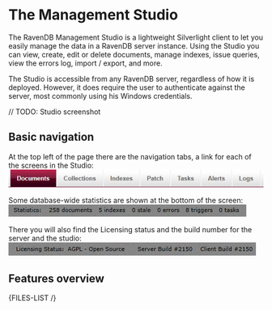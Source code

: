 # The Management Studio

The RavenDB Management Studio is a lightweight Silverlight client to let you easily manage the data in a RavenDB server instance. Using the Studio you can view, create, edit or delete documents, manage indexes, issue queries, view the errors log, import / export, and more.

The Studio is accessible from any RavenDB server, regardless of how it is deployed. However, it does require the user to authenticate against the server, most commonly using his Windows credentials.

// TODO: Studio screenshot

## Basic navigation

At the top left of the page there are the navigation tabs, a link for each of the screens in the Studio:  
![](Images/studio_base_1.PNG)  

Some database-wide statistics are shown at the bottom of the screen:  
![](Images/studio_base_3.PNG)

There you will also find the Licensing status and the build number for the server and the studio:  
![](Images/studio_base_4.PNG)

## Features overview

{FILES-LIST /}